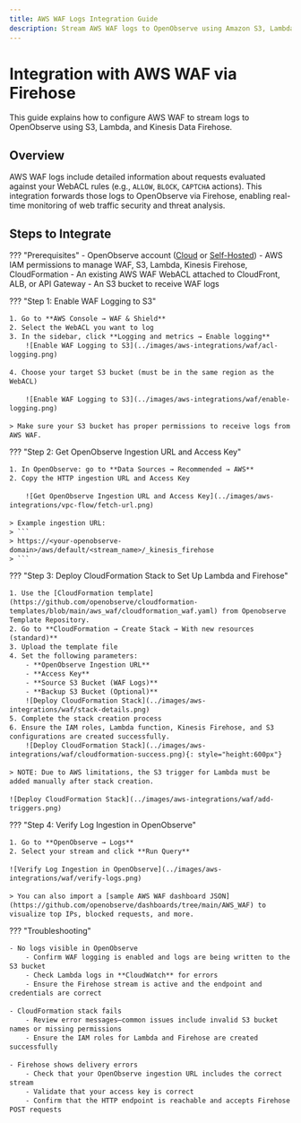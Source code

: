 ```yaml
---
title: AWS WAF Logs Integration Guide
description: Stream AWS WAF logs to OpenObserve using Amazon S3, Lambda, and Kinesis Firehose for real-time application layer attack visibility.
---
```


# Integration with AWS WAF via Firehose

This guide explains how to configure AWS WAF to stream logs to OpenObserve using S3, Lambda, and Kinesis Data Firehose.

## Overview

AWS WAF logs include detailed information about requests evaluated against your WebACL rules (e.g., `ALLOW`, `BLOCK`, `CAPTCHA` actions). This integration forwards those logs to OpenObserve via Firehose, enabling real-time monitoring of web traffic security and threat analysis.

## Steps to Integrate

??? "Prerequisites"
    - OpenObserve account ([Cloud](https://cloud.openobserve.ai/web/) or [Self-Hosted](../../../getting-started/#self-hosted-installation))
    - AWS IAM permissions to manage WAF, S3, Lambda, Kinesis Firehose, CloudFormation
    - An existing AWS WAF WebACL attached to CloudFront, ALB, or API Gateway
    - An S3 bucket to receive WAF logs

??? "Step 1: Enable WAF Logging to S3"

    1. Go to **AWS Console → WAF & Shield**
    2. Select the WebACL you want to log
    3. In the sidebar, click **Logging and metrics → Enable logging**
        ![Enable WAF Logging to S3](../images/aws-integrations/waf/acl-logging.png)

    4. Choose your target S3 bucket (must be in the same region as the WebACL)

        ![Enable WAF Logging to S3](../images/aws-integrations/waf/enable-logging.png)

    > Make sure your S3 bucket has proper permissions to receive logs from AWS WAF.

??? "Step 2: Get OpenObserve Ingestion URL and Access Key"

    1. In OpenObserve: go to **Data Sources → Recommended → AWS**
    2. Copy the HTTP ingestion URL and Access Key
    
        ![Get OpenObserve Ingestion URL and Access Key](../images/aws-integrations/vpc-flow/fetch-url.png)

    > Example ingestion URL:
    > ```
    > https://<your-openobserve-domain>/aws/default/<stream_name>/_kinesis_firehose
    > ```

??? "Step 3: Deploy CloudFormation Stack to Set Up Lambda and Firehose"

    1. Use the [CloudFormation template](https://github.com/openobserve/cloudformation-templates/blob/main/aws_waf/cloudformation_waf.yaml) from Openobserve Template Repository.
    2. Go to **CloudFormation → Create Stack → With new resources (standard)**
    3. Upload the template file
    4. Set the following parameters:
        - **OpenObserve Ingestion URL**
        - **Access Key**
        - **Source S3 Bucket (WAF Logs)**
        - **Backup S3 Bucket (Optional)**
        ![Deploy CloudFormation Stack](../images/aws-integrations/waf/stack-details.png)
    5. Complete the stack creation process
    6. Ensure the IAM roles, Lambda function, Kinesis Firehose, and S3 configurations are created successfully.
        ![Deploy CloudFormation Stack](../images/aws-integrations/waf/cloudformation-success.png){: style="height:600px"}

    > NOTE: Due to AWS limitations, the S3 trigger for Lambda must be added manually after stack creation.
    
    ![Deploy CloudFormation Stack](../images/aws-integrations/waf/add-triggers.png)


??? "Step 4: Verify Log Ingestion in OpenObserve"

    1. Go to **OpenObserve → Logs**
    2. Select your stream and click **Run Query**
    
    ![Verify Log Ingestion in OpenObserve](../images/aws-integrations/waf/verify-logs.png)

    > You can also import a [sample AWS WAF dashboard JSON](https://github.com/openobserve/dashboards/tree/main/AWS_WAF) to visualize top IPs, blocked requests, and more.

??? "Troubleshooting"

    - No logs visible in OpenObserve  
        - Confirm WAF logging is enabled and logs are being written to the S3 bucket  
        - Check Lambda logs in **CloudWatch** for errors  
        - Ensure the Firehose stream is active and the endpoint and credentials are correct

    - CloudFormation stack fails  
        - Review error messages—common issues include invalid S3 bucket names or missing permissions  
        - Ensure the IAM roles for Lambda and Firehose are created successfully

    - Firehose shows delivery errors  
        - Check that your OpenObserve ingestion URL includes the correct stream  
        - Validate that your access key is correct  
        - Confirm that the HTTP endpoint is reachable and accepts Firehose POST requests


